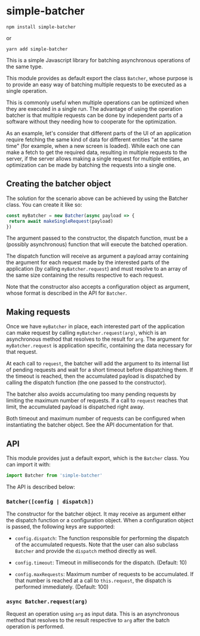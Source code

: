 simple-batcher
==============

```
npm install simple-batcher
```

or

```
yarn add simple-batcher
```

This is a simple Javascript library for batching asynchronous operations of
the same type.

This module provides as default export the class `Batcher`, whose purpose is
to provide an easy way of batching multiple requests to be executed as a
single operation.

This is commonly useful when multiple operations can be optimized when they
are executed in a single run. The advantage of using the operation batcher is
that multiple requests can be done by independent parts of a software without
they needing how to cooperate for the optimization.

As an example, let's consider that different parts of the UI of an application
require fetching the same kind of data for different entities "at the same
time" (for example, when a new screen is loaded). While each one can make a
fetch to get the required data, resulting in multiple requests to the server,
if the server allows making a single request for multiple entities, an
optimization can be made by batching the requests into a single one.


Creating the batcher object
---------------------------

The solution for the scenario above can be achieved by using the Batcher
class. You can create it like so:

```js
const myBatcher = new Batcher(async payload => {
 return await makeSingleRequest(payload)
})
```

The argument passed to the constructor, the dispatch function, must be a
(possibly asynchronous) function that will execute the batched operation.

The dispatch function will receive as argument a payload array containing the
argument for each request made by the interested parts of the application (by
calling `myBatcher.request`) and must resolve to an array of the same size
containing the results respective to each request.

Note that the constructor also accepts a configuration object as argument,
whose format is described in the API for `Batcher`.


Making requests
---------------

Once we have `myBatcher` in place, each interested part of the application can
make request by calling `myBatcher.request(arg)`, which is an asynchronous
method that resolves to the result for `arg`. The argument for
`myBatcher.request` is application specific, containing the data necessary for
that request.

At each call to `request`, the batcher will add the argument to its internal
list of pending requests and wait for a short timeout before dispatching them.
If the timeout is reached, then the accumulated payload is dispatched by
calling the dispatch function (the one passed to the constructor).

The batcher also avoids accumulating too many pending requests by limiting the
maximum number of requests. If a call to `request` reaches that limit, the
accumulated payload is dispatched right away.

Both timeout and maximum number of requests can be configured when
instantiating the batcher object. See the API documentation for that.


API
---

This module provides just a default export, which is the `Batcher` class. You
can import it with:

```js
import Batcher from 'simple-batcher'
```

The API is described below:

### `Batcher([config | dispatch])`

The constructor for the batcher object. It may receive as argument either the
dispatch function or a configuration object. When a configuration object is
passed, the following keys are supported:

- `config.dispatch`: The function responsible for performing the dispatch of
  the accumulated requests. Note that the user can also subclass `Batcher` and
  provide the `dispatch` method directly as well.

- `config.timeout`: Timeout in milliseconds for the dispatch. (Default: 10)

- `config.maxRequests`: Maximum number of requests to be accumulated. If that
  number is reached at a call to `this.request`, the dispatch is performed
  immediately. (Default: 100)


### `async Batcher.request(arg)`

Request an operation using `arg` as input data. This is an asynchronous method
that resolves to the result respective to `arg` after the batch operation is
performed.
